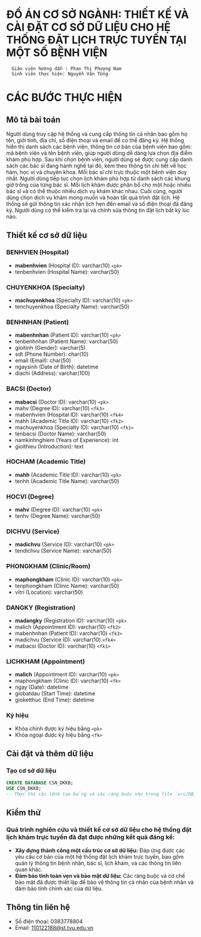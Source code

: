 # ĐỒ ÁN CƠ SỞ NGÀNH: THIẾT KẾ VÀ CÀI ĐẶT CƠ SỞ DỮ LIỆU CHO HỆ THỐNG ĐẶT LỊCH TRỰC TUYẾN TẠI MỘT SỐ BỆNH VIỆN
      Giáo viên hướng dẫn : Phan Thị Phương Nam
      Sinh viên thực hiện: Nguyễn Văn Tổng
# CÁC BƯỚC THỰC HIỆN
## Mô tả bài toán
Người dùng truy cập hệ thống và cung cấp thông tin cá nhân bao gồm họ tên, giới tính, địa chỉ, số điện thoại và email để có thể đăng ký.
Hệ thống hiển thị danh sách các bệnh viện, thông tin cơ bản của bệnh viện bao gồm: mã bệnh viện và tên bệnh viện, giúp người dùng dễ dàng lựa chọn địa điểm khám phù hợp.
Sau khi chọn bệnh viện, người dùng sẽ được cung cấp danh sách các bác sĩ đang hành nghề tại đó, kèm theo thông tin chi tiết về học hàm, học vị và chuyên khoa. Mỗi bác sĩ chỉ trực thuộc một bệnh viện duy nhất.
Người dùng tiếp tục chọn lịch khám phù hợp từ danh sách các khung giờ trống của từng bác sĩ. Mỗi lịch khám được phân bổ cho một hoặc nhiều bác sĩ và có thể thuộc nhiều dịch vụ khám khác nhau.
Cuối cùng, người dùng chọn dịch vụ khám mong muốn và hoàn tất quá trình đặt lịch. Hệ thống sẽ gửi thông tin xác nhận lịch hẹn đến email và số điện thoại đã đăng ký. Người dùng có thể kiểm tra lại và chỉnh sửa thông tin đặt lịch bất kỳ lúc nào.


## Thiết kế cơ sở dữ liệu

### BENHVIEN (Hospital)
*   **mabenhvien** (Hospital ID): varchar(10) `<pk>`
*   tenbenhvien (Hospital Name): varchar(50)

### CHUYENKHOA (Specialty)
*   **machuyenkhoa** (Specialty ID): varchar(10) `<pk>`
*   tenchuyenkhoa (Specialty Name): varchar(50)

### BENHNHAN (Patient)
*   **mabenhnhan** (Patient ID): varchar(10) `<pk>`
*   tenbenhnhan (Patient Name): varchar(50)
*   gioitinh (Gender): varchar(5)
*   sdt (Phone Number): char(10)
*   email (Email): char(50)
*   ngaysinh (Date of Birth): datetime
*   diachi (Address): varchar(100)

### BACSI (Doctor)
*   **mabacsi** (Doctor ID): varchar(10) `<pk>`
*   mahv (Degree ID): varchar(10) `<fk3>`
*   mabenhvien (Hospital ID): varchar(10) `<fk4>`
*   mahh (Academic Title ID): varchar(10) `<fk2>`
*   machuyenkhoa (Specialty ID): varchar(10) `<fk1>`
*   tenbacsi (Doctor Name): varchar(50)
*   namkinhnghiem (Years of Experience): int
*   gioithieu (Introduction): text

### HOCHAM (Academic Title)
*   **mahh** (Academic Title ID): varchar(10) `<pk>`
*   tenhh (Academic Title Name): varchar(50)

### HOCVI (Degree)
*   **mahv** (Degree ID): varchar(10) `<pk>`
*   tenhv (Degree Name): varchar(50)

### DICHVU (Service)
*   **madichvu** (Service ID): varchar(10) `<pk>`
*   tendichvu (Service Name): varchar(50)

### PHONGKHAM (Clinic/Room)
*   **maphongkham** (Clinic ID): varchar(10) `<pk>`
*   tenphongkham (Clinic Name): varchar(50)
*   vitri (Location): varchar(50)

### DANGKY (Registration)
*    **madangky** (Registration ID): varchar(10) `<pk>`
*    malich (Appointment ID): varchar(10) `<fk2>`
*   mabenhnhan (Patient ID): varchar(10) `<fk3>`
*   madichvu (Service ID): varchar(10) `<fk4>`
*   mabacsi (Doctor ID): varchar(10) `<fk1>`

### LICHKHAM (Appointment)
*   **malich** (Appointment ID): varchar(10) `<pk>`
*   maphongkham (Clinic ID): varchar(10) `<fk>`
*   ngay (Date): datetime
*   giobatdau (Start Time): datetime
*   gioketthuc (End Time): datetime

### Ký hiệu
*   Khóa chính được ký hiệu bằng `<pk>`
*   Khóa ngoại được ký hiệu bằng `<fk>` 

## Cài đặt và thêm dữ liệu
### Tạo cơ sở dữ liệu
```sql
CREATE DATABASE CSN_DKKB;
USE CSN_DKKB;
-- Thực thi các lệnh tạo bảng và các ràng buộc như trong file `src/DB_DKKB.sql`
```
## Kiểm thử
### Quá trình nghiên cứu và thiết kế cơ sở dữ liệu cho hệ thống đặt lịch khám trực tuyến đã đạt được những kết quả đáng kể:

*   **Xây dựng thành công một cấu trúc cơ sở dữ liệu:** Đáp ứng được các yêu cầu cơ bản của một hệ thống đặt lịch khám trực tuyến, bao gồm quản lý thông tin bệnh nhân, bác sĩ, lịch khám, và các thông tin liên quan khác.
*   **Đảm bảo tính toàn vẹn và bảo mật dữ liệu:** Các ràng buộc và cơ chế bảo mật đã được thiết lập để bảo vệ thông tin cá nhân của bệnh nhân và đảm bảo tính chính xác của dữ liệu.
## Thông tin liên hệ
*   Số điện thoại: 0383778804
*   Email: 110122188@st.tvu.edu.vn
  
